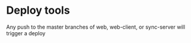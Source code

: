 # Deploy tools

Any push to the master branches of web, web-client, or sync-server will trigger a deploy
